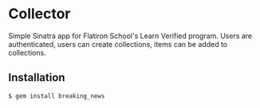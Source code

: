 # Collector

Simple Sinatra app for Flatiron School's Learn Verified program. Users are authenticated, users can create collections, items can be added to collections.

## Installation

    $ gem install breaking_news


